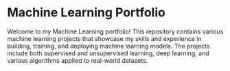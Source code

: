 # Machine Learning Portfolio
Welcome to my Machine Learning portfolio! This repository contains various machine learning projects that showcase my skills and experience in building, training, and deploying machine learning models. The projects include both supervised and unsupervised learning, deep learning, and various algorithms applied to real-world datasets.
